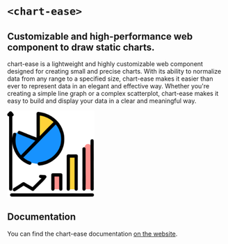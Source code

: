 # `<chart-ease>`

## Customizable and high-performance web component to draw static charts.

chart-ease is a lightweight and highly customizable web component designed for creating small and precise charts. With its ability to normalize data from any range to a specified size, chart-ease makes it easier than ever to represent data in an elegant and effective way. Whether you're creating a simple line graph or a complex scatterplot, chart-ease makes it easy to build and display your data in a clear and meaningful way.

<img src="./docs/images/charts.svg" alt="chart-ease" width="200" />

## Documentation

You can find the chart-ease documentation [on the website](https://n-yousefi.github.io/chart-ease/).
